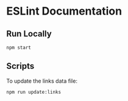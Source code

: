 # ESLint Documentation

## Run Locally

```shell
npm start
```

## Scripts

To update the links data file:

```shell
npm run update:links
```
